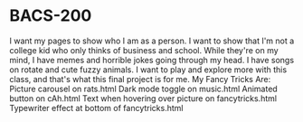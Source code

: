 # BACS-200
I want my pages to show who I am as a person. I want to show that I'm not a college kid who only thinks of business and school. While they're on my mind, I have memes and horrible jokes going through my head. I have songs on rotate and cute fuzzy animals. I want to play and explore more with this class, and that's what this final project is for me.
My Fancy Tricks Are:
Picture carousel on rats.html
Dark mode toggle on music.html
Animated button on cAh.html
Text when hovering over picture on fancytricks.html
Typewriter effect at bottom of fancytricks.html

